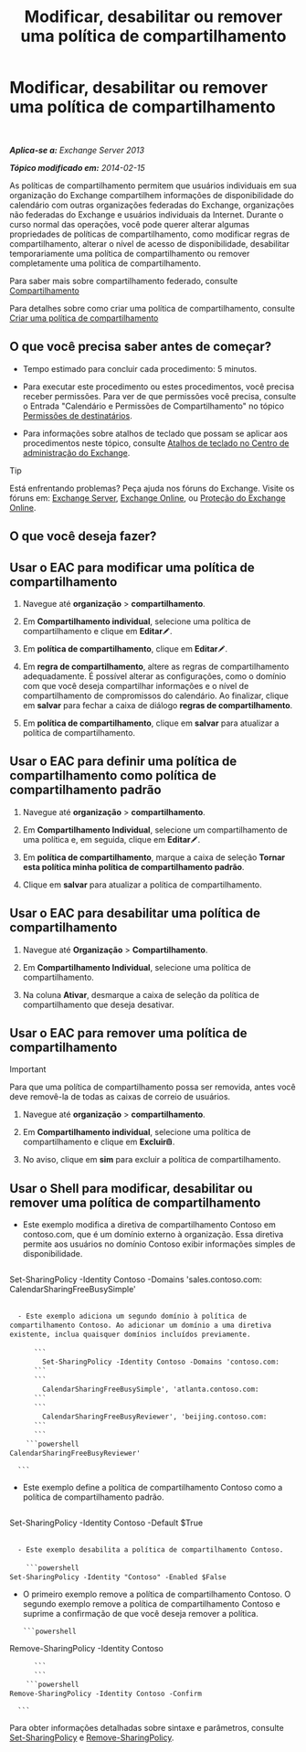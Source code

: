 ﻿---
title: 'Modificar, desabilitar ou remover uma política de compartilhamento'
TOCTitle: Modificar, desabilitar ou remover uma política de compartilhamento
ms:assetid: 714af42d-ca29-4bb4-ac48-f0b3d4fd1c15
ms:mtpsurl: https://technet.microsoft.com/pt-br/library/JJ657460(v=EXCHG.150)
ms:contentKeyID: 50485915
ms.date: 05/22/2018
mtps_version: v=EXCHG.150
ms.translationtype: MT
---

# Modificar, desabilitar ou remover uma política de compartilhamento

 

_**Aplica-se a:** Exchange Server 2013_

_**Tópico modificado em:** 2014-02-15_

As políticas de compartilhamento permitem que usuários individuais em sua organização do Exchange compartilhem informações de disponibilidade do calendário com outras organizações federadas do Exchange, organizações não federadas do Exchange e usuários individuais da Internet. Durante o curso normal das operações, você pode querer alterar algumas propriedades de políticas de compartilhamento, como modificar regras de compartilhamento, alterar o nível de acesso de disponibilidade, desabilitar temporariamente uma política de compartilhamento ou remover completamente uma política de compartilhamento.

Para saber mais sobre compartilhamento federado, consulte [Compartilhamento](sharing-exchange-2013-help.md)

Para detalhes sobre como criar uma política de compartilhamento, consulte [Criar uma política de compartilhamento](create-a-sharing-policy-exchange-2013-help.md)

## O que você precisa saber antes de começar?

  - Tempo estimado para concluir cada procedimento: 5 minutos.

  - Para executar este procedimento ou estes procedimentos, você precisa receber permissões. Para ver de que permissões você precisa, consulte o Entrada "Calendário e Permissões de Compartilhamento" no tópico [Permissões de destinatários](recipients-permissions-exchange-2013-help.md).

  - Para informações sobre atalhos de teclado que possam se aplicar aos procedimentos neste tópico, consulte [Atalhos de teclado no Centro de administração do Exchange](keyboard-shortcuts-in-the-exchange-admin-center-exchange-online-protection-help.md).


> [!TIP]
> Está enfrentando problemas? Peça ajuda nos fóruns do Exchange. Visite os fóruns em: <A href="https://go.microsoft.com/fwlink/p/?linkid=60612">Exchange Server</A>, <A href="https://go.microsoft.com/fwlink/p/?linkid=267542">Exchange Online</A>, ou <A href="https://go.microsoft.com/fwlink/p/?linkid=285351">Proteção do Exchange Online</A>.



## O que você deseja fazer?

## Usar o EAC para modificar uma política de compartilhamento

1.  Navegue até **organização** \> **compartilhamento**.

2.  Em **Compartilhamento individual**, selecione uma política de compartilhamento e clique em **Editar**![Ícone de edição](images/JJ218640.6f53ccb2-1f13-4c02-bea0-30690e6ea71d(EXCHG.150).gif "Ícone de edição").

3.  Em **política de compartilhamento**, clique em **Editar**![Ícone de edição](images/JJ218640.6f53ccb2-1f13-4c02-bea0-30690e6ea71d(EXCHG.150).gif "Ícone de edição").

4.  Em **regra de compartilhamento**, altere as regras de compartilhamento adequadamente. É possível alterar as configurações, como o domínio com que você deseja compartilhar informações e o nível de compartilhamento de compromissos do calendário. Ao finalizar, clique em **salvar** para fechar a caixa de diálogo **regras de compartilhamento**.

5.  Em **política de compartilhamento**, clique em **salvar** para atualizar a política de compartilhamento.

## Usar o EAC para definir uma política de compartilhamento como política de compartilhamento padrão

1.  Navegue até **organização** \> **compartilhamento**.

2.  Em **Compartilhamento Individual**, selecione um compartilhamento de uma política e, em seguida, clique em **Editar**![Ícone de edição](images/JJ218640.6f53ccb2-1f13-4c02-bea0-30690e6ea71d(EXCHG.150).gif "Ícone de edição").

3.  Em **política de compartilhamento**, marque a caixa de seleção **Tornar esta política minha política de compartilhamento padrão**.

4.  Clique em **salvar** para atualizar a política de compartilhamento.

## Usar o EAC para desabilitar uma política de compartilhamento

1.  Navegue até **Organização** \> **Compartilhamento**.

2.  Em **Compartilhamento Individual**, selecione uma política de compartilhamento.

3.  Na coluna **Ativar**, desmarque a caixa de seleção da política de compartilhamento que deseja desativar.

## Usar o EAC para remover uma política de compartilhamento


> [!IMPORTANT]
> Para que uma política de compartilhamento possa ser removida, antes você deve removê-la de todas as caixas de correio de usuários.



1.  Navegue até **organização** \> **compartilhamento**.

2.  Em **Compartilhamento individual**, selecione uma política de compartilhamento e clique em **Excluir**![Excluir ícone](images/JJ673559.14f639f6-61e8-4418-bbfb-0db14de9d2f5(EXCHG.150).gif "Excluir ícone").

3.  No aviso, clique em **sim** para excluir a política de compartilhamento.

## Usar o Shell para modificar, desabilitar ou remover uma política de compartilhamento

  - Este exemplo modifica a diretiva de compartilhamento Contoso em contoso.com, que é um domínio externo à organização. Essa diretiva permite aos usuários no domínio Contoso exibir informações simples de disponibilidade.
    
    ```powershell
Set-SharingPolicy -Identity Contoso -Domains 'sales.contoso.com: CalendarSharingFreeBusySimple'
```

  - Este exemplo adiciona um segundo domínio à política de compartilhamento Contoso. Ao adicionar um domínio a uma diretiva existente, inclua quaisquer domínios incluídos previamente.
    
      ```
        Set-SharingPolicy -Identity Contoso -Domains 'contoso.com: 
      ```
      ```        
        CalendarSharingFreeBusySimple', 'atlanta.contoso.com: 
      ```
      ```
        CalendarSharingFreeBusyReviewer', 'beijing.contoso.com: 
      ```
      ```
    ```powershell
CalendarSharingFreeBusyReviewer'
```
      ```
  - Este exemplo define a política de compartilhamento Contoso como a política de compartilhamento padrão.
    
    ```powershell
Set-SharingPolicy -Identity Contoso -Default $True
```

  - Este exemplo desabilita a política de compartilhamento Contoso.
    
    ```powershell
Set-SharingPolicy -Identity "Contoso" -Enabled $False
```

  - O primeiro exemplo remove a política de compartilhamento Contoso. O segundo exemplo remove a política de compartilhamento Contoso e suprime a confirmação de que você deseja remover a política.
    
      ```
    ```powershell
Remove-SharingPolicy -Identity Contoso
```
      ```
      ```    
    ```powershell
Remove-SharingPolicy -Identity Contoso -Confirm
```
      ```

Para obter informações detalhadas sobre sintaxe e parâmetros, consulte [Set-SharingPolicy](https://technet.microsoft.com/pt-br/library/dd297931\(v=exchg.150\)) e [Remove-SharingPolicy](https://technet.microsoft.com/pt-br/library/dd351071\(v=exchg.150\)).

